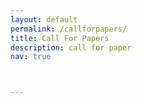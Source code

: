 ```yaml
---
layout: default
permalink: /callforpapers/
title: Call For Papers
description: call for paper
nav: true



---
```

